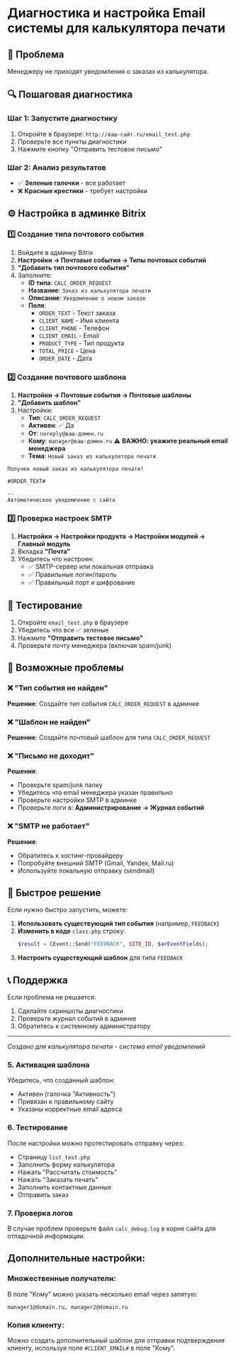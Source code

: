 # Диагностика и настройка Email системы для калькулятора печати

## 🚨 Проблема
Менеджеру не приходят уведомления о заказах из калькулятора.

## 🔍 Пошаговая диагностика

### Шаг 1: Запустите диагностику
1. Откройте в браузере: `http://ваш-сайт.ru/email_test.php`
2. Проверьте все пункты диагностики
3. Нажмите кнопку "Отправить тестовое письмо"

### Шаг 2: Анализ результатов
- ✅ **Зеленые галочки** - все работает
- ❌ **Красные крестики** - требует настройки

## ⚙️ Настройка в админке Bitrix

### 1️⃣ Создание типа почтового события

1. Войдите в админку Bitrix
2. **Настройки → Почтовые события → Типы почтовых событий**
3. **"Добавить тип почтового события"**
4. Заполните:
   - **ID типа**: `CALC_ORDER_REQUEST`
   - **Название**: `Заказ из калькулятора печати`
   - **Описание**: `Уведомление о новом заказе`
   - **Поля**:
     - `ORDER_TEXT` - Текст заказа
     - `CLIENT_NAME` - Имя клиента  
     - `CLIENT_PHONE` - Телефон
     - `CLIENT_EMAIL` - Email
     - `PRODUCT_TYPE` - Тип продукта
     - `TOTAL_PRICE` - Цена
     - `ORDER_DATE` - Дата

### 2️⃣ Создание почтового шаблона

1. **Настройки → Почтовые события → Почтовые шаблоны**
2. **"Добавить шаблон"**
3. Настройки:
   - **Тип**: `CALC_ORDER_REQUEST`
   - **Активен**: ✅ Да
   - **От**: `noreply@ваш-домен.ru`
   - **Кому**: `manager@ваш-домен.ru` ⚠️ **ВАЖНО: укажите реальный email менеджера**
   - **Тема**: `Новый заказ из калькулятора печати`

```
Получен новый заказ из калькулятора печати!

#ORDER_TEXT#

--
Автоматическое уведомление с сайта
```

### 3️⃣ Проверка настроек SMTP

1. **Настройки → Настройки продукта → Настройки модулей → Главный модуль**
2. Вкладка **"Почта"**
3. Убедитесь что настроен:
   - ✅ SMTP-сервер или локальная отправка
   - ✅ Правильные логин/пароль
   - ✅ Правильный порт и шифрование

## 🧪 Тестирование

1. Откройте `email_test.php` в браузере
2. Убедитесь что все ✅ зеленые
3. Нажмите **"Отправить тестовое письмо"**
4. Проверьте почту менеджера (включая spam/junk)

## 🔧 Возможные проблемы

### ❌ "Тип события не найден"
**Решение**: Создайте тип события `CALC_ORDER_REQUEST` в админке

### ❌ "Шаблон не найден"  
**Решение**: Создайте почтовый шаблон для типа `CALC_ORDER_REQUEST`

### ❌ "Письмо не доходит"
**Решения**:
- Проверьте spam/junk папку
- Убедитесь что email менеджера указан правильно
- Проверьте настройки SMTP в админке
- Проверьте логи в: **Администрирование → Журнал событий**

### ❌ "SMTP не работает"
**Решения**:
- Обратитесь к хостинг-провайдеру
- Попробуйте внешний SMTP (Gmail, Yandex, Mail.ru)
- Используйте локальную отправку (sendmail)

## 📧 Быстрое решение

Если нужно быстро запустить, можете:

1. **Использовать существующий тип события** (например, `FEEDBACK`)
2. **Изменить в коде** `class.php` строку:
   ```php
   $result = CEvent::Send("FEEDBACK", SITE_ID, $arEventFields);
   ```
3. **Настроить существующий шаблон** для типа `FEEDBACK`

## 📞 Поддержка

Если проблема не решается:
1. Сделайте скриншоты диагностики
2. Проверьте журнал событий в админке  
3. Обратитесь к системному администратору

---
*Создано для калькулятора печати - система email уведомлений*

### 5. Активация шаблона
Убедитесь, что созданный шаблон:
- Активен (галочка "Активность")
- Привязан к правильному сайту
- Указаны корректные email адреса

### 6. Тестирование
После настройки можно протестировать отправку через:
- Страницу `list_test.php`
- Заполнить форму калькулятора
- Нажать "Рассчитать стоимость"
- Нажать "Заказать печать"
- Заполнить контактные данные
- Отправить заказ

### 7. Проверка логов
В случае проблем проверьте файл `calc_debug.log` в корне сайта для отладочной информации.

## Дополнительные настройки:

### Множественные получатели:
В поле "Кому" можно указать несколько email через запятую:
```
manager1@domain.ru, manager2@domain.ru
```

### Копия клиенту:
Можно создать дополнительный шаблон для отправки подтверждения клиенту, используя поле `#CLIENT_EMAIL#` в поле "Кому".
